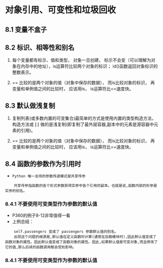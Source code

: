 # 对象引用、可变性和垃圾回收

## 8.1 变量不盒子

## 8.2 标识、相等性和别名
1. 每个变量都有标示、值和类型， 对象一旦创建， 标示不会变（可以理解为对象在内存中的地址），is运算符比较两个对象的标识； id()函数返回对象标识的整数表示。

2. == 比较的是两个对象的值（对象中保存的数据）， 而is比较对象的标识， 再变量和单例值之间的比较时， 应该用is， is运算符比==速度快。

## 8.3 默认做浅复制
1. 复制列表(或多数内置的可变集合)最简单的方式是使用内置的类型构造方法，构造方法或 [:] 做的是浅复制(即复制了最外层容器,副本中的元素是源容器中元素的引用)。

2. == 比较的是两个对象的值（对象中保存的数据）， 而is比较对象的标识， 再变量和单例值之间的比较时， 应该用is， is运算符比==速度快。

## 8.4 函数的参数作为引用时
- `Python 唯一支持的参数传递模式是共享传参`

~~~
    共享传参指函数的各个形式参数获得实参中各个引用的副本。也就是说,函数内部的形参是实参的别名。
~~~

### 8.4.1 不要使用可变类型作为参数的默认值
- P360的例子8-12非常值得一看
- 上例总结：
~~~
    self.passengers 变成了 passengers 参数默认值的别名。
    出现这个问题的根源是,默认值在定义函数时计算(通常在加载模块时),因此默认值变成了函数对象的属性。因此默认值变成了函数对象的属性。因此,如果默认值是可变对象,而且修改了它的值,那么后续的函数调用都会受到影响。
~~~

### 8.4.1 不要使用可变类型作为参数的默认值